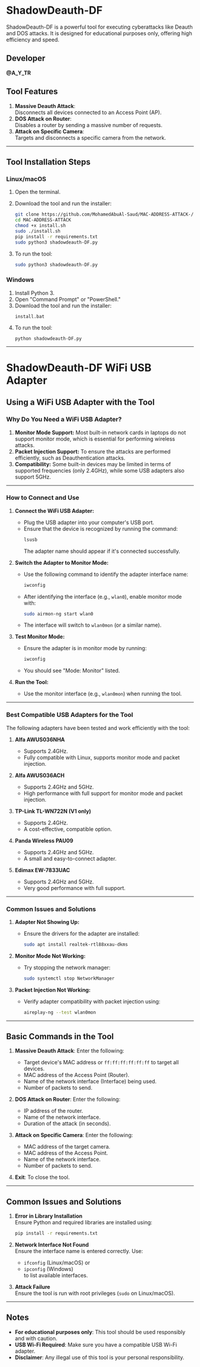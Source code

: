 
# ShadowDeauth-DF

ShadowDeauth-DF is a powerful tool for executing cyberattacks like Deauth and DOS attacks. It is designed for educational purposes only, offering high efficiency and speed.

## Developer
**@A_Y_TR**

## Tool Features
1. **Massive Deauth Attack**:  
   Disconnects all devices connected to an Access Point (AP).
2. **DOS Attack on Router**:  
   Disables a router by sending a massive number of requests.
3. **Attack on Specific Camera**:  
   Targets and disconnects a specific camera from the network.

---

## Tool Installation Steps

### **Linux/macOS**
1. Open the terminal.
2. Download the tool and run the installer:
   ```bash
   git clone https://github.com/MohamedAbuAl-Saud/MAC-ADDRESS-ATTACK-/
   cd MAC-ADDRESS-ATTACK
   chmod +x install.sh
   sudo ./install.sh
   pip install -r requirements.txt
   sudo python3 shadowdeauth-DF.py
   ```

3. To run the tool:
   ```bash
   sudo python3 shadowdeauth-DF.py
   ```

### **Windows**
1. Install Python 3.
2. Open "Command Prompt" or "PowerShell."
3. Download the tool and run the installer:
   ```
   install.bat
   ```
4. To run the tool:
   ```
   python shadowdeauth-DF.py
   ```

---

# ShadowDeauth-DF WiFi USB Adapter

## **Using a WiFi USB Adapter with the Tool**

### **Why Do You Need a WiFi USB Adapter?**
1. **Monitor Mode Support:** Most built-in network cards in laptops do not support monitor mode, which is essential for performing wireless attacks.
2. **Packet Injection Support:** To ensure the attacks are performed efficiently, such as Deauthentication attacks.
3. **Compatibility:** Some built-in devices may be limited in terms of supported frequencies (only 2.4GHz), while some USB adapters also support 5GHz.

---

### **How to Connect and Use**
1. **Connect the WiFi USB Adapter:**
   - Plug the USB adapter into your computer's USB port.
   - Ensure that the device is recognized by running the command:
     ```bash
     lsusb
     ```
     The adapter name should appear if it's connected successfully.

2. **Switch the Adapter to Monitor Mode:**
   - Use the following command to identify the adapter interface name:
     ```bash
     iwconfig
     ```
   - After identifying the interface (e.g., `wlan0`), enable monitor mode with:
     ```bash
     sudo airmon-ng start wlan0
     ```
   - The interface will switch to `wlan0mon` (or a similar name).

3. **Test Monitor Mode:**
   - Ensure the adapter is in monitor mode by running:
     ```bash
     iwconfig
     ```
   - You should see "Mode: Monitor" listed.

4. **Run the Tool:**
   - Use the monitor interface (e.g., `wlan0mon`) when running the tool.

---

### **Best Compatible USB Adapters for the Tool**
The following adapters have been tested and work efficiently with the tool:

1. **Alfa AWUS036NHA**
   - Supports 2.4GHz.
   - Fully compatible with Linux, supports monitor mode and packet injection.

2. **Alfa AWUS036ACH**
   - Supports 2.4GHz and 5GHz.
   - High performance with full support for monitor mode and packet injection.

3. **TP-Link TL-WN722N (V1 only)**
   - Supports 2.4GHz.
   - A cost-effective, compatible option.

4. **Panda Wireless PAU09**
   - Supports 2.4GHz and 5GHz.
   - A small and easy-to-connect adapter.

5. **Edimax EW-7833UAC**
   - Supports 2.4GHz and 5GHz.
   - Very good performance with full support.

---

### **Common Issues and Solutions**
1. **Adapter Not Showing Up:**
   - Ensure the drivers for the adapter are installed:
     ```bash
     sudo apt install realtek-rtl88xxau-dkms
     ```
   
2. **Monitor Mode Not Working:**
   - Try stopping the network manager:
     ```bash
     sudo systemctl stop NetworkManager
     ```

3. **Packet Injection Not Working:**
   - Verify adapter compatibility with packet injection using:
     ```bash
     aireplay-ng --test wlan0mon
     ```

---

## Basic Commands in the Tool

1. **Massive Deauth Attack**: Enter the following:
   - Target device's MAC address or `ff:ff:ff:ff:ff:ff` to target all devices.
   - MAC address of the Access Point (Router).
   - Name of the network interface (Interface) being used.
   - Number of packets to send.

2. **DOS Attack on Router**: Enter the following:
   - IP address of the router.
   - Name of the network interface.
   - Duration of the attack (in seconds).

3. **Attack on Specific Camera**: Enter the following:
   - MAC address of the target camera.
   - MAC address of the Access Point.
   - Name of the network interface.
   - Number of packets to send.

4. **Exit**: To close the tool.

---

## Common Issues and Solutions

1. **Error in Library Installation**  
   Ensure Python and required libraries are installed using:
   ```bash
   pip install -r requirements.txt
   ```

2. **Network Interface Not Found**  
   Ensure the interface name is entered correctly. Use:
   - `ifconfig` (Linux/macOS) or  
   - `ipconfig` (Windows)  
   to list available interfaces.

3. **Attack Failure**  
   Ensure the tool is run with root privileges (`sudo` on Linux/macOS).

---

## Notes

- **For educational purposes only**: This tool should be used responsibly and with caution.  
- **USB Wi-Fi Required**: Make sure you have a compatible USB Wi-Fi adapter.  
- **Disclaimer**: Any illegal use of this tool is your personal responsibility.
